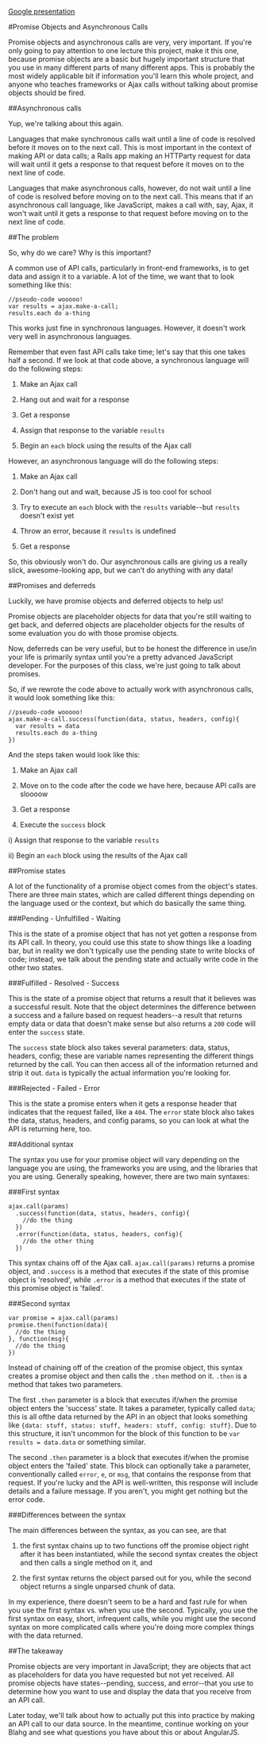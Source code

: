 [Google presentation](https://docs.google.com/presentation/d/13664MwNIHq-qs6MMVqoDqtpwFw_R7b8yNfV_JB87Vxo/edit?usp=sharing)

#Promise Objects and Asynchronous Calls

Promise objects and asynchronous calls are very, very important. If you're only
going to pay attention to one lecture this project, make it this one, because
promise objects are a basic but hugely important structure that you use in many
different parts of many different apps. This is probably the most widely
applicable bit if information you'll learn this whole project, and anyone who
teaches frameworks or Ajax calls without talking about promise objects should
be fired.


##Asynchronous calls

Yup, we're talking about this again.

Languages that make synchronous calls wait until a line of code is resolved
before it moves on to the next call. This is most important in the context of
making API or data calls; a Rails app making an HTTParty request for data will
wait until it gets a response to that request before it moves on to the next
line of code.

Languages that make asynchronous calls, however, do not wait until a line of code 
is resolved before moving on to the next call. This means that if an asynchronous
call language, like JavaScript, makes a call with, say, Ajax, it won't wait until
it gets a response to that request before moving on to the next line of code.


##The problem

So, why do we care? Why is this important?

A common use of API calls, particularly in front-end frameworks, is to get data
and assign it to a variable. A lot of the time, we want that to look something
like this:

    //pseudo-code wooooo!
    var results = ajax.make-a-call;
    results.each do a-thing

This works just fine in synchronous languages. However, it doesn't work very well
in asynchronous languages.

Remember that even fast API calls take time; let's say that this one takes half a
second. If we look at that code above, a synchronous language will do the
following steps:

1) Make an Ajax call

2) Hang out and wait for a response

3) Get a response

4) Assign that response to the variable `results`

5) Begin an `each` block using the results of the Ajax call

However, an asynchronous language will do the following steps:

1) Make an Ajax call

2) Don't hang out and wait, because JS is too cool for school

3) Try to execute an `each` block with the `results` variable--but `results` 
doesn't exist yet

4) Throw an error, because it `results` is undefined

5) Get a response

So, this obviously won't do. Our asynchronous calls are giving us a really slick,
awesome-looking app, but we can't do anything with any data!


##Promises and deferreds

Luckily, we have promise objects and deferred objects to help us!

Promise objects are placeholder objects for data that you're still waiting to
get back, and deferred objects are placeholder objects for the results of some
evaluation you do with those promise objects.

Now, deferreds can be very useful, but to be honest the difference in use/in your
life is primarily syntax until you're a pretty advanced JavaScript developer.
For the purposes of this class, we're just going to talk about promises.

So, if we rewrote the code above to actually work with asynchronous calls, it
would look something like this:

    //pseudo-code wooooo!
    ajax.make-a-call.success(function(data, status, headers, config){
      var results = data
      results.each do a-thing
    })

And the steps taken would look like this:

1) Make an Ajax call

2) Move on to the code after the code we have here, because API calls are sloooow

3) Get a response

4) Execute the `success` block

  i) Assign that response to the variable `results`

  ii) Begin an `each` block using the results of the Ajax call


##Promise states

A lot of the functionality of a promise object comes from the object's states.
There are three main states, which are called different things depending on the
language used or the context, but which do basically the same thing.


###Pending - Unfulfilled - Waiting

This is the state of a promise object that has not yet gotten a response from its
API call. In theory, you could use this state to show things like a loading bar, but in reality we don't typically use the pending state to write blocks of code;
instead, we talk about the pending state and actually write code in the other two
states.


###Fulfilled - Resolved - Success

This is the state of a promise object that returns a result that it believes was 
a successful result. Note that the object determines the difference between a
success and a failure based on request headers--a result that returns empty data
or data that doesn't make sense but also returns a `200` code will enter the `success` state.

The `success` state block also takes several parameters: data, status, headers,
config; these are variable names representing the different things returned by
the call. You can then access all of the information returned and strip it out. 
`data` is typically the actual information you're looking for.


###Rejected - Failed - Error

This is the state a promise enters when it gets a response header that indicates
that the request failed, like a `404`. The `error` state block also takes the
data, status, headers, and config params, so you can look at what the API is 
returning here, too.


##Additional syntax

The syntax you use for your promise object will vary depending on the language 
you are using, the frameworks you are using, and the libraries that you are
using. Generally speaking, however, there are two main syntaxes:


###First syntax

    ajax.call(params)
      .success(function(data, status, headers, config){
        //do the thing
      })
      .error(function(data, status, headers, config){
        //do the other thing
      })

This syntax chains off of the Ajax call. `ajax.call(params)` returns a promise
object, and `.success` is a method that executes if the state of this promise
object is 'resolved', while `.error` is a method that executes if the state of 
this promise object is 'failed'.


###Second syntax

    var promise = ajax.call(params)
    promise.then(function(data){
      //do the thing
    }, function(msg){
      //do the thing
    })

Instead of chaining off of the creation of the promise object, this syntax
creates a promise object and then calls the `.then` method on it. `.then` is a
method that takes two parameters. 

The first `.then` parameter is a block that executes if/when the promise object
enters the 'success' state. It takes a parameter, typically called `data`; this
is all ofthe data returned by the API in an object that looks something like
`{data: stuff, status: stuff, headers: stuff, config: stuff}`. Due to this 
structure, it isn't uncommon for the block of this function to be 
`var results = data.data` or something similar.

The second `.then` parameter is a block that executes if/when the promise object 
enters the 'failed' state. This block can optionally take a parameter, 
conventionally called `error`, `e`, or `msg`, that contains the response from 
that request. If you're lucky and the API is well-written, this response will 
include details and a failure message. If you aren't, you might get nothing but 
the error code.


###Differences between the syntax

The main differences between the syntax, as you can see, are that 

1) the first syntax chains up to two functions off the promise object right 
after it has been instantiated, while the second syntax creates the object and 
then calls a single method on it, and

2) the first syntax returns the object parsed out for you, while the second
object returns a single unparsed chunk of data.

In my experience, there doesn't seem to be a hard and fast rule for when you use 
the first syntax vs. when you use the second. Typically, you use the first 
syntax on easy, short, infrequent calls, while you might use the second syntax
on more complicated calls where you're doing more complex things with the data
returned.



##The takeaway

Promise objects are very important in JavaScript; they are objects that act as
placeholders for data you have requested but not yet received. All promise 
objects have states--pending, success, and error--that you use to determine how
you want to use and display the data that you receive from an API call.

Later today, we'll talk about how to actually put this into practice by making an
API call to our data source. In the meantime, continue working on your Blahg and
see what questions you have about this or about AngularJS.
